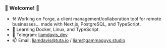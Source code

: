 ### 🌄 Welcome! 🌄

- ⚒ Working on Forge, a client management/collaboration tool for remote businesses... made with Next.js, PostgreSQL, and TypeScript.
- 🌱 Learning Docker, Linux, and TypeScript.
- 💬 Telegram: [liamdavis_dev](https://www.t.me/liamdavis_dev)
- 📫 Email: [liamdavis@tuta.io](mailto:liamdavis@tuta.io) / [liam@gammaguys.studio](mailto:liam@gammaguys.studio)
